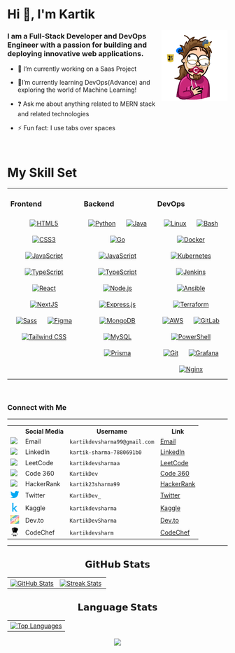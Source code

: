 <h1> Hi 👋, I'm Kartik  </h1> 
<img align="right"  width="30%" src="https://github.com/KartikDevSharma/KartikDevSharma/blob/main/Files/Confused_Programmer.gif">


### <div align="left">I am a Full-Stack Developer and DevOps Engineer with a passion for building and deploying innovative web applications.</div>  
  

- 🔭 I’m currently working on a Saas Project  
  

- 🌱I’m currently learning DevOps(Advance) and exploring the world of Machine Learning!  
  

- ❓ Ask me about anything related to MERN stack and related technologies  
  

- ⚡ Fun fact: I use tabs over spaces  
  

<br/>  


# My Skill Set  
<table><tr><td valign="top" width="33%">



### Frontend  
<div align="center">  
<a href="https://en.wikipedia.org/wiki/HTML5" target="_blank"><img style="margin: 10px" src="https://profilinator.rishav.dev/skills-assets/html5-original-wordmark.svg" alt="HTML5" height="50" /></a>  
<a href="https://www.w3schools.com/css/" target="_blank"><img style="margin: 10px" src="https://profilinator.rishav.dev/skills-assets/css3-original-wordmark.svg" alt="CSS3" height="50" /></a>  
<a href="https://www.javascript.com/" target="_blank"><img style="margin: 10px" src="https://profilinator.rishav.dev/skills-assets/javascript-original.svg" alt="JavaScript" height="50" /></a>  
<a href="https://www.typescriptlang.org/" target="_blank"><img style="margin: 10px" src="https://profilinator.rishav.dev/skills-assets/typescript-original.svg" alt="TypeScript" height="50" /></a>  
<a href="https://reactjs.org/" target="_blank"><img style="margin: 10px" src="https://profilinator.rishav.dev/skills-assets/react-original-wordmark.svg" alt="React" height="50" /></a>  
<a href="https://nextjs.org/" target="_blank"><img style="margin: 10px" src="https://profilinator.rishav.dev/skills-assets/nextjs.png" alt="NextJS" height="50" /></a>  
<a href="https://sass-lang.com/" target="_blank"><img style="margin: 10px" src="https://profilinator.rishav.dev/skills-assets/sass-original.svg" alt="Sass" height="50" /></a>  
<a href="https://www.figma.com/" target="_blank"><img style="margin: 10px" src="https://profilinator.rishav.dev/skills-assets/figma-icon.svg" alt="Figma" height="50" /></a>  
<a href="https://www.tailwindcss.com/" target="_blank"><img style="margin: 10px" src="https://profilinator.rishav.dev/skills-assets/tailwindcss.svg" alt="Tailwind CSS" height="50" /></a>  
</div>

</td><td valign="top" width="33%">



### Backend  
<div align="center">  
<a href="https://www.python.org/" target="_blank"><img style="margin: 10px" src="https://profilinator.rishav.dev/skills-assets/python-original.svg" alt="Python" height="50" /></a>  
<a href="https://www.java.com/" target="_blank"><img style="margin: 10px" src="https://profilinator.rishav.dev/skills-assets/java-original-wordmark.svg" alt="Java" height="50" /></a>  
<a href="https://go.dev/" target="_blank"><img style="margin: 10px" src="https://profilinator.rishav.dev/skills-assets/go-original.svg" alt="Go" height="50" /></a>  
<a href="https://www.javascript.com/" target="_blank"><img style="margin: 10px" src="https://profilinator.rishav.dev/skills-assets/javascript-original.svg" alt="JavaScript" height="50" /></a>  
<a href="https://www.typescriptlang.org/" target="_blank"><img style="margin: 10px" src="https://profilinator.rishav.dev/skills-assets/typescript-original.svg" alt="TypeScript" height="50" /></a>  
<a href="https://nodejs.org/" target="_blank"><img style="margin: 10px" src="https://profilinator.rishav.dev/skills-assets/nodejs-original-wordmark.svg" alt="Node.js" height="50" /></a>  
<a href="https://expressjs.com/" target="_blank"><img style="margin: 10px" src="https://profilinator.rishav.dev/skills-assets/express-original-wordmark.svg" alt="Express.js" height="50" /></a>  
<a href="https://www.mongodb.com/" target="_blank"><img style="margin: 10px" src="https://profilinator.rishav.dev/skills-assets/mongodb-original-wordmark.svg" alt="MongoDB" height="50" /></a>  
<a href="https://www.mysql.com/" target="_blank"><img style="margin: 10px" src="https://profilinator.rishav.dev/skills-assets/mysql-original-wordmark.svg" alt="MySQL" height="50" /></a>  
<a href="https://www.prisma.io/" target="_blank"><img style="margin: 10px" src="https://profilinator.rishav.dev/skills-assets/prisma.png" alt="Prisma" height="50" /></a>  
</div>

</td><td valign="top" width="33%">



### DevOps  
<div align="center">  
<a href="https://www.linux.org/" target="_blank"><img style="margin: 10px" src="https://profilinator.rishav.dev/skills-assets/linux-original.svg" alt="Linux" height="50" /></a>  
<a href="https://www.gnu.org/software/bash/" target="_blank"><img style="margin: 10px" src="https://profilinator.rishav.dev/skills-assets/gnu_bash-icon.svg" alt="Bash" height="50" /></a>  
<a href="https://www.docker.com/" target="_blank"><img style="margin: 10px" src="https://profilinator.rishav.dev/skills-assets/docker-original-wordmark.svg" alt="Docker" height="50" /></a>  
<a href="https://kubernetes.io/" target="_blank"><img style="margin: 10px" src="https://profilinator.rishav.dev/skills-assets/kubernetes-icon.svg" alt="Kubernetes" height="50" /></a>  
<a href="https://www.jenkins.io/" target="_blank"><img style="margin: 10px" src="https://profilinator.rishav.dev/skills-assets/jenkins-icon.svg" alt="Jenkins" height="50" /></a>  
<a href="https://www.ansible.com/" target="_blank"><img style="margin: 10px" src="https://profilinator.rishav.dev/skills-assets/ansible.png" alt="Ansible" height="50" /></a>  
<a href="https://www.terraform.io/" target="_blank"><img style="margin: 10px" src="https://profilinator.rishav.dev/skills-assets/terraformio-icon.svg" alt="Terraform" height="50" /></a>  
<a href="https://aws.amazon.com/" target="_blank"><img style="margin: 10px" src="https://profilinator.rishav.dev/skills-assets/amazonwebservices-original-wordmark.svg" alt="AWS" height="50" /></a>  
<a href="https://about.gitlab.com/" target="_blank"><img style="margin: 10px" src="https://profilinator.rishav.dev/skills-assets/gitlab.svg" alt="GitLab" height="50" /></a>  
<a href="https://docs.microsoft.com/en-us/powershell/" target="_blank"><img style="margin: 10px" src="https://profilinator.rishav.dev/skills-assets/powershell.png" alt="PowerShell" height="50" /></a>  
<a href="https://github.com/" target="_blank"><img style="margin: 10px" src="https://profilinator.rishav.dev/skills-assets/git-scm-icon.svg" alt="Git" height="50" /></a>  
<a href="https://grafana.com/" target="_blank"><img style="margin: 10px" src="https://profilinator.rishav.dev/skills-assets/grafana.png" alt="Grafana" height="50" /></a>  
<a href="https://www.nginx.com/" target="_blank"><img style="margin: 10px" src="https://profilinator.rishav.dev/skills-assets/nginx-original.svg" alt="Nginx" height="50" /></a>  
</div>

</td></tr></table>  

<br/>  


### Connect with Me
----
<table>
  <tr>
    <th></th>
    <th>Social Media</th>
    <th>Username</th>
    <th>Link</th>
  </tr>
  <tr>
    <td><img src="https://cdn4.iconfinder.com/data/icons/social-media-logos-6/512/112-gmail_email_mail-512.png" width="20" /></td>
    <td>Email</td>
    <td><code>kartikdevsharma99@gmail.com</code></td>
    <td><a href="mailto:kartikdevsharma99@gmail.com" target="_blank">Email</a></td>
  </tr>
  <tr>
    <td><img src="https://raw.githubusercontent.com/rahuldkjain/github-profile-readme-generator/master/src/images/icons/Social/linked-in-alt.svg" width="20" /></td>
    <td>LinkedIn</td>
    <td><code>kartik-sharma-7880691b0</code></td>
    <td><a href="https://linkedin.com/in/kartik-sharma-7880691b0" target="_blank">LinkedIn</a></td>
  </tr>
  <tr>
    <td><img src="https://raw.githubusercontent.com/rahuldkjain/github-profile-readme-generator/master/src/images/icons/Social/leet-code.svg" width="20" /></td>
    <td>LeetCode</td>
    <td><code>kartikdevsharmaa</code></td>
    <td><a href="https://www.leetcode.com/kartikdevsharmaa" target="_blank">LeetCode</a></td>
  </tr>
  <tr>
    <td><img src="https://files.codingninjas.in/new-cn-logos-1-1711622387.svg" width="20" /></td>
    <td>Code 360</td>
    <td><code>KartikDev</code></td>
    <td><a href="https://www.naukri.com/code360/profile/KartikDev" target="_blank">Code 360</a></td>
  </tr>
  <tr>
    <td><img src="https://raw.githubusercontent.com/rahuldkjain/github-profile-readme-generator/master/src/images/icons/Social/hackerrank.svg" width="20" /></td>
    <td>HackerRank</td>
    <td><code>kartik23sharma99</code></td>
    <td><a href="https://www.hackerrank.com/kartik23sharma99" target="_blank">HackerRank</a></td>
  </tr>
  <tr>
    <td><img src="https://raw.githubusercontent.com/teamedwardforever/Readme-Generator/71f25dd8b98329b168142a6b782a107b75eab178/svg/Social/twitter.svg" width="20" /></td>
    <td>Twitter</td>
    <td><code>KartikDev_</code></td>
    <td><a href="https://twitter.com/KartikDev_" target="_blank">Twitter</a></td>
  </tr>
  <tr>
    <td><img src="https://raw.githubusercontent.com/teamedwardforever/Readme-Generator/71f25dd8b98329b168142a6b782a107b75eab178/svg/Social/kaggle.svg" width="20" /></td>
    <td>Kaggle</td>
    <td><code>kartikdevsharma</code></td>
    <td><a href="https://kaggle.com/kartikdevsharma" target="_blank">Kaggle</a></td>
  </tr>
  <tr>
    <td><img src="https://raw.githubusercontent.com/teamedwardforever/Readme-Generator/71f25dd8b98329b168142a6b782a107b75eab178/svg/Social/devto.svg" width="20" /></td>
    <td>Dev.to</td>
    <td><code>KartikDevSharma</code></td>
    <td><a href="https://dev.to/KartikDevSharma" target="_blank">Dev.to</a></td>
  </tr>
  <tr>
    <td><img src="https://raw.githubusercontent.com/teamedwardforever/Readme-Generator/71f25dd8b98329b168142a6b782a107b75eab178/svg/Social/codechef.svg" width="20" /></td>
    <td>CodeChef</td>
    <td><code>kartikdevsharm</code></td>
    <td><a href="https://www.codechef.com/users/kartikdevsharm" target="_blank">CodeChef</a></td>
  </tr>
</table>





<hr>
<h2 align="center">𝗚𝗶𝘁𝗛𝘂𝗯 𝗦𝘁𝗮𝘁𝘀</h2>
<table width="100%" align="center">
  <tr>
    <td width="50%">
        <a href="https://github.com/kartikdevsharma">
          <picture>
            <source media="(prefers-color-scheme: dark)" srcset="https://github-readme-stats.vercel.app/api?username=kartikdevsharma&show_icons=true&count_private=true&hide_border=true&theme=radical" />
            <source media="(prefers-color-scheme: light)" srcset="https://github-readme-stats.vercel.app/api?username=kartikdevsharma&show_icons=true&count_private=true&hide_border=true" />
            <img align="center" src="https://github-readme-stats.vercel.app/api?username=kartikdevsharma&show_icons=true&count_private=true&hide_border=true&theme=radical" alt="GitHub Stats" />
          </picture>
        </a>
    </td>
    <td width="50%">
        <a href="https://github.com/kartikdevsharma">
          <picture>
            <source media="(prefers-color-scheme: dark)" srcset="https://github-readme-streak-stats.herokuapp.com/?user=kartikdevsharma&hide_border=true&theme=radical" />
            <source media="(prefers-color-scheme: light)" srcset="https://github-readme-streak-stats.herokuapp.com/?user=kartikdevsharma&hide_border=true" />
            <img align="center" src="https://github-readme-streak-stats.herokuapp.com/?user=kartikdevsharma&hide_border=true&theme=radical" alt="Streak Stats" />
          </picture>
        </a>
    </td>
  </tr>
</table>
<h2 align="center">𝗟𝗮𝗻𝗴𝘂𝗮𝗴𝗲 𝗦𝘁𝗮𝘁𝘀</h2>
<table width="100%" align="center">
  <tr>
    <td width="100%" align="center">
        <a href="https://github.com/kartikdevsharma">
          <picture>
            <source media="(prefers-color-scheme: dark)" srcset="https://github-readme-stats.vercel.app/api/top-langs/?username=KartikDevSharma&layout=compact&theme=radical&langs_count=10&hide_border=true" />
            <source media="(prefers-color-scheme: light)" srcset="https://github-readme-stats.vercel.app/api/top-langs/?username=KartikDevSharma&layout=compact&langs_count=10&hide_border=true" />
            <img align="center" src="https://github-readme-stats.vercel.app/api/top-langs/?username=KartikDevSharma&layout=compact&theme=radical&langs_count=10&hide_border=true" alt="Top Languages" />
          </picture>
        </a>
    </td>
  </tr>
</table>
<div align="center">
<img src="https://komarev.com/ghpvc/?username=kartikdevsharma&&style=flat-square" align="center" />
</div>

